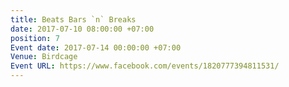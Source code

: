```yaml
---
title: Beats Bars `n` Breaks
date: 2017-07-10 08:00:00 +07:00
position: 7
Event date: 2017-07-14 00:00:00 +07:00
Venue: Birdcage
Event URL: https://www.facebook.com/events/1820777394811531/
---
```



